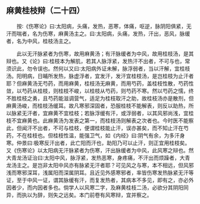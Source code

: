 ## 麻黄桂枝辩（二十四）


&emsp;&emsp;按∶《伤寒论》曰∶太阳病，头痛，发热，恶寒，体痛，呕逆，脉阴阳俱紧，无汗而喘者，名为伤寒，麻黄汤主之。曰∶太阳病，头痛，发热，汗出，恶风，脉缓者，名为中风，桂枝汤主之。

&emsp;&emsp;此以无汗脉紧者为伤寒，故用麻黄汤；有汗脉缓者为中风，故用桂枝汤，是其辩也。又《论》曰∶桂枝本为解肌，若其人脉浮紧，发热汗不出者，不可与也，常须识此，勿令误也。然何以又曰∶太阳病外证未解，脉浮弱者，当以汗解，宜桂枝汤。阳明病，日晡所发热，脉虚浮者，宜发汗，发汗宜桂枝汤，是岂桂枝为止汗者耶？但麻黄汤无芍药，而用麻黄，桂枝汤无麻黄，而用芍药，盖桂枝性散，芍药性敛，以芍药从桂枝，则桂枝不峻，以桂枝从芍药，则芍药不寒。然以芍药之懦，终不胜桂枝之勇，且芍药能滋调营气，适足为桂枝取汗之助，故桂枝汤亦是散剂，但麻黄汤峻，而桂枝汤缓耳。故凡寒邪深固者，恐服桂枝不能解表，则反以助热，所以脉紧无汗者，宜麻黄不宜桂枝；若脉浮缓有汗，或浮弱者，以其风邪尚浅，宜桂枝不宜麻黄也。此麻黄汤为发表之第一，而桂枝汤则解表之次者也。今时医不能察此，但闻汗不出者，不可与桂枝，便谓桂枝能止汗，误亦甚矣，而不知止汗在芍药，不在桂枝也。但桂枝性温，能强卫气，如《内经》曰∶阴气有余，为多汗身寒。仲景曰∶极寒反汗出者，此亡阳而汗也，助阳乃可以止汗，则正宜用桂枝矣。又《伤寒论》以太阳病无汗脉紧者为伤寒，汗出脉缓者为中风，此风寒之辩也。然大青龙汤证治曰∶太阳中风，脉浮紧，发热恶寒，身疼痛，不汗出而烦躁者，大青龙汤主之。是岂非太阳中风亦有脉紧无汗者耶？可见风之与寒，本不相远，但风邪浅而寒邪深耳，浅属阳而深属阴耳。且近见外感寒邪者，率皆伤寒发热脉紧无汗等证，至于中风一证，谓其脉缓有汗，而复发热者，其病本不多见，即有之，亦必外因者少，而内因者多也。倘学人以风寒二字，及麻黄桂枝二汤，必欲分其阴阳同异，而执以为辞，则失之远矣。本门前卷有风寒辩，宜并察之。

